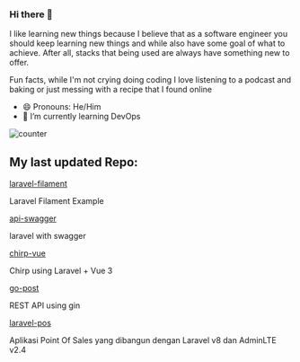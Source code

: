 ### Hi there 👋
I like learning new things because I believe that as a software engineer you should keep learning new things and while also have some goal of what to achieve. After all, stacks that being used are always have something new to offer.

Fun facts, while I'm not crying doing coding I love listening to a podcast and baking or just messing with a recipe that  I found online
- 😄 Pronouns: He/Him
- 🌱 I’m currently learning DevOps


![counter](https://ene3oosohyebu4a.m.pipedream.net)


## My last updated Repo:

[laravel-filament](https://github.com/metagenes/laravel-filament)

Laravel Filament Example

[api-swagger](https://github.com/metagenes/api-swagger)

laravel with swagger

[chirp-vue](https://github.com/metagenes/chirp-vue)

Chirp using Laravel + Vue 3

[go-post](https://github.com/metagenes/go-post)

REST API using gin

[laravel-pos](https://github.com/metagenes/laravel-pos)

Aplikasi Point Of Sales yang dibangun dengan Laravel v8 dan AdminLTE v2.4

